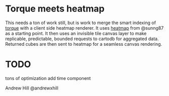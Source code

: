 Torque meets heatmap
======================

This needs a ton of work still, but is work to merge the smart indexing of [torque](http://cartodb.github.com/torque) with a client side heatmap renderer. It uses [heatmap](http://sunng87.github.com/heatcanvas) from @sunng87 as a starting point. It then uses an invisible tile canvas layer to make replicable, predictable, bounded requests to cartodb for aggregated data. Returned cubes are then sent to heatmap for a seamless canvas rendering. 

TODO
====

tons of optimization
add time component


Andrew Hill
@andrewxhill
